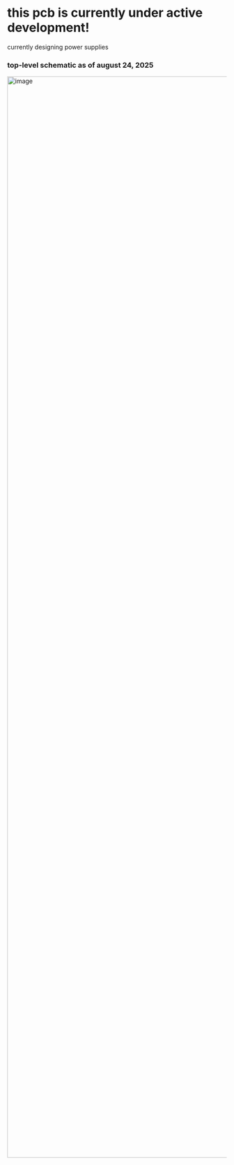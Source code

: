 # this pcb is currently under active development!
currently designing power supplies

### top-level schematic as of august 24, 2025
<img width="3507" height="2480" alt="image" src="https://github.com/user-attachments/assets/414c766d-620b-48a9-b79c-73f1f6b078a9" />
